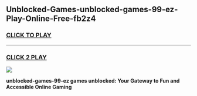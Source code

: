 
## Unblocked-Games-unblocked-games-99-ez-Play-Online-Free-fb2z4
<h3>
<a href="https://premium76.site?title=unblocked-games-99-ez&ref=26A">CLICK TO PLAY</a></h3>
<hr>

<h3>
<a href="https://premium76.site?title=unblocked-games-99-ez&ref=26A">CLICK 2 PLAY</a>
  
</h3>

<a href="https://premium76.site?title=unblocked-games-99-ez&ref=26A"><img src="https://clearcache.store/games.png"></a>


**unblocked-games-99-ez games unblocked: Your Gateway to Fun and Accessible Online Gaming**

